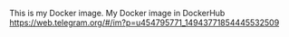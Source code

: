 This is my Docker image.
My Docker image in DockerHub https://web.telegram.org/#/im?p=u454795771_14943771854445532509

